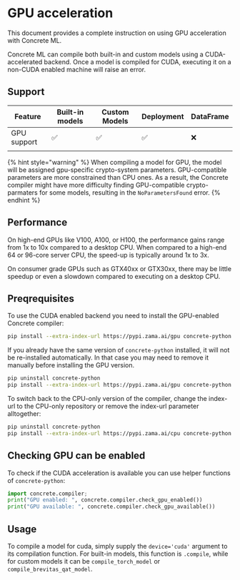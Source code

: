 # GPU acceleration
This document provides a complete instruction on using GPU acceleration with Concrete ML.

Concrete ML can compile both built-in and custom models using a CUDA-accelerated backend. Once
a model is compiled for CUDA, executing it on a non-CUDA enabled machine will raise
an error.

## Support

| Feature     | Built-in models | Custom Models | Deployment | DataFrame |
| ----------- | --------------- | ------------- | ---------- | --------- |
| GPU support | ✅               | ✅             | ✅          | ❌         |
|             |                 |               |            |           |

{% hint style="warning" %}
When compiling a model for GPU, the model will be assigned gpu-specific crypto-system parameters. GPU-compatible
parameters are more constrained than CPU ones. As a result, the Concrete compiler might have more difficulty finding GPU-compatible crypto-parmaters for some models, resulting in the  `NoParametersFound` error.
{% endhint %}

## Performance

On high-end GPUs like V100, A100, or H100, the performance gains range from 1x to 10x compared to a desktop CPU. When compared to a high-end 64 or 96-core server CPU, the speed-up is typically around 1x to 3x.

On consumer grade GPUs such as GTX40xx or GTX30xx, there may be
little speedup or even a slowdown compared to executing
on a desktop CPU.

## Preqrequisites

To use the CUDA enabled backend you need to install the GPU-enabled Concrete compiler:

```bash
pip install --extra-index-url https://pypi.zama.ai/gpu concrete-python
```

If you already have the same version of `concrete-python` installed, it will not be re-installed
automatically. In that case you may need to remove it manually before installing the GPU version.

```bash
pip uninstall concrete-python
pip install --extra-index-url https://pypi.zama.ai/gpu concrete-python
```

To switch back to the CPU-only version of the compiler, change the index-url to the
CPU-only repository or remove the index-url parameter alltogether:

```bash
pip uninstall concrete-python
pip install --extra-index-url https://pypi.zama.ai/cpu concrete-python
```

## Checking GPU can be enabled

To check if the CUDA acceleration is available you can use helper functions of `concrete-python`:

```python
import concrete.compiler; 
print("GPU enabled: ", concrete.compiler.check_gpu_enabled())
print("GPU available: ", concrete.compiler.check_gpu_available())
```

## Usage

To compile a model for cuda, simply supply the `device='cuda'` argument to its compilation function.
For built-in models, this function is `.compile`, while for custom models it can be
`compile_torch_model` or `compile_brevitas_qat_model`.
